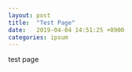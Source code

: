 ```yaml
---
layout: post
title:  "Test Page"
date:   2019-04-04 14:51:25 +0900
categories: ipsum
---
```

 test page